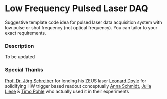 # Low Frequency Pulsed Laser DAQ

Suggestive template code idea for pulsed laser data acquisition system with low pulse or shot frequency (not optical frequency).
You can tailor to your exact requirements. 

### Description

To be updated

### Special Thanks

[Prof. Dr. Jörg Schreiber](https://www.med.physik.uni-muenchen.de/personen/associate-professor/schreiber_joerg/index.html) for lending his ZEUS laser
[Leonard Doyle](https://www.pulse.physik.uni-muenchen.de/about_us/people/employees/doyle/index.html) for solidifying HW trigger based readout conceptually
[Anna Schmidt](https://www.pulse.physik.uni-muenchen.de/about_us/people/employees/schmidt/index.html), [Julia Liese](https://pulse.physik.uni-muenchen.de/about_us/people/employees/liese/index.html) & [Timo Pohle](https://www.pulse.physik.uni-muenchen.de/about_us/people/students/pohle/index.html) who actually used it in their experiments





